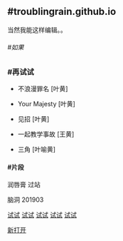 ## #troublingrain.github.io

当然我能这样编辑。。

###### #如果

### #再试试

* 不浪漫罪名 [叶黄]
* Your Majesty [叶黄]
* 见招 [叶黄]

* 一起教学事故 [王黄]
* 三角 [叶喻黄]

#### #片段
润唇膏 过站 

脑洞
201903

[试试](https://write.as/ayunn/so-may-i-edit-it) [试试](https://write.as/ayunn/so-may-i-edit-it) [试试](https://write.as/ayunn/so-may-i-edit-it) [试试](https://write.as/ayunn/so-may-i-edit-it) [试试](https://write.as/ayunn/so-may-i-edit-it)

<a href="https://write.as/ayunn/so-may-i-edit-it" target="_blank">新打开</a>

